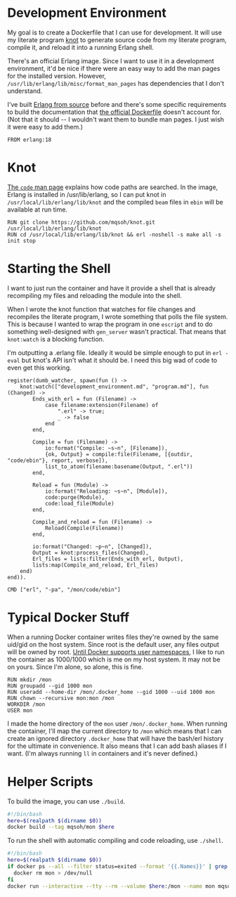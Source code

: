 # Development Environment

My goal is to create a Dockerfile that I can use for development. It will use
my literate program [knot][] to generate source code from my literate program,
compile it, and reload it into a running Erlang shell.

There's an official Erlang image. Since I want to use it in a development
environment, it'd be nice if there were an easy way to add the man pages for
the installed version. However, `/usr/lib/erlang/lib/misc/format_man_pages` has
dependencies that I don't understand.

I've built [Erlang from source][] before and there's some specific requirements
to build the documentation that [the official Dockerfile][] doesn't account
for. (Not that it should -- I wouldn't want them to bundle man pages. I just
wish it were easy to add them.)

```{.Dockerfile name="file:Dockerfile"}
FROM erlang:18
```

# Knot

[The `code` man page][] explains how code paths are searched. In the image,
Erlang is installed in /usr/lib/erlang, so I can put knot in
`/usr/local/lib/erlang/lib/knot` and the compiled `beam` files in `ebin` will
be available at run time.

```{.Dockerfile name="file:Dockerfile"}
RUN git clone https://github.com/mqsoh/knot.git /usr/local/lib/erlang/lib/knot
RUN cd /usr/local/lib/erlang/lib/knot && erl -noshell -s make all -s init stop
```

# Starting the Shell

I want to just run the container and have it provide a shell that is already
recompiling my files and reloading the module into the shell.

When I wrote the knot function that watches for file changes and recompiles the
literate program, I wrote something that polls the file system. This is because
I wanted to wrap the program in one `escript` and to do something well-designed
with `gen_server` wasn't practical. That means that `knot:watch` is a blocking
function.

I'm outputting a .erlang file. Ideally it would be simple enough to put in `erl
-eval` but knot's API isn't what it should be. I need this big wad of code to
even get this working.

```{.erlang name="file:.erlang"}
register(dumb_watcher, spawn(fun () ->
    knot:watch(["development_environment.md", "program.md"], fun (Changed) ->
        Ends_with_erl = fun (Filename) ->
            case filename:extension(Filename) of
                ".erl" -> true;
                _ -> false
            end
        end,

        Compile = fun (Filename) ->
            io:format("Compile: ~s~n", [Filename]),
            {ok, Output} = compile:file(Filename, [{outdir, "code/ebin"}, report, verbose]),
            list_to_atom(filename:basename(Output, ".erl"))
        end,

        Reload = fun (Module) ->
            io:format("Reloading: ~s~n", [Module]),
            code:purge(Module),
            code:load_file(Module)
        end,

        Compile_and_reload = fun (Filename) ->
            Reload(Compile(Filename))
        end,

        io:format("Changed: ~p~n", [Changed]),
        Output = knot:process_files(Changed),
        Erl_files = lists:filter(Ends_with_erl, Output),
        lists:map(Compile_and_reload, Erl_files)
    end)
end)).
```

```{.Dockerfile name="file:Dockerfile"}
CMD ["erl", "-pa", "/mon/code/ebin"]
```

# Typical Docker Stuff

When a running Docker container writes files they're owned by the same uid/gid
on the host system. Since root is the default user, any files output will be
owned by root. [Until Docker supports user namespaces][], I like to run the
container as 1000/1000 which is me on my host system. It may not be on yours.
Since I'm alone, so alone, this is fine.

```{.Dockerfile name="file:Dockerfile"}
RUN mkdir /mon
RUN groupadd --gid 1000 mon
RUN useradd --home-dir /mon/.docker_home --gid 1000 --uid 1000 mon
RUN chown --recursive mon:mon /mon
WORKDIR /mon
USER mon
```

I made the home directory of the `mon` user `/mon/.docker_home`. When running
the container, I'll map the current directory to `/mon` which means that I can
create an ignored directory `.docker_home` that will have the bash/erl history
for the ultimate in convenience. It also means that I can add bash aliases if I
want. (I'm always running `ll` in containers and it's never defined.)

# Helper Scripts

To build the image, you can use `./build`.

```{.bash name="file:build"}
#!/bin/bash
here=$(realpath $(dirname $0))
docker build --tag mqsoh/mon $here
```

To run the shell with automatic compiling and code reloading, use `./shell`.

```{.bash name="file:shell"}
#!/bin/bash
here=$(realpath $(dirname $0))
if docker ps --all --filter status=exited --format '{{.Names}}' | grep '^mon$' > /dev/null; then
  docker rm mon > /dev/null
fi
docker run --interactive --tty --rm --volume $here:/mon --name mon mqsoh/mon
```



[knot]: https://github.com/mqsoh/knot
[Erlang from source]: http://www.erlang.org/doc/installation_guide/INSTALL.html
[the official Dockerfile]: https://github.com/c0b/docker-erlang-otp/blob/master/18/Dockerfile
[the `code` man page]: http://www.erlang.org/doc/man/code.html
[Until Docker supports user namespaces]: https://github.com/docker/docker/pull/12648
